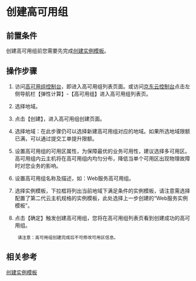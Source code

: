 # 创建高可用组

## 前置条件

创建高可用组前您需要先完成[创建实例模板](../../Virtual-Machine/Operation-Guide/Instance-Template/Create-Instance-Template.md)。

## 操作步骤

1. 访问[高可用组控制台](https://cns-console.jdcloud.com/availabilitygroup/list)，即进入高可用组列表页面。或访问[京东云控制台](https://console.jdcloud.com)点击左侧导航栏【弹性计算】-【高可用组】进入高可用组列表页。
2. 选择地域。
3. 点击【创建】，进入高可用组创建页面。
4. 选择地域：在此步骤仍可以选择新建高可用组对应的地域。如果所选地域限额已满，可以通过提交工单提升限额。
5. 设置高可用组的可用区属性，为保障最优的业务可用性，建议选择多可用区。高可用组内云主机将在高可用组内均匀分布，降低当单个可用区出现物理故障时对您业务的影响。
6. 设置高可用组名称及描述，如：Web服务高可用组。
7. 选择实例模板，下拉框将列出当前地域下满足条件的实例模板，请注意需选择配置了第二代云主机规格的实例模板，此处选择上一步创建的“Web服务实例模板”。
8. 点击【确定】触发创建高可用组，您将在高可用组列表页看到创建成功的高可用组。

		请注意：高可用组创建完成后不可修改可用区信息。


## 相关参考

[创建实例模板](../../Virtual-Machine/Operation-Guide/Instance-Template/Create-Instance-Template.md)